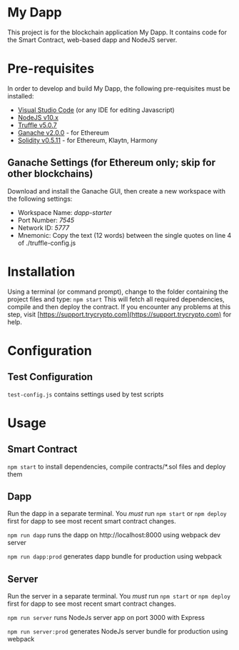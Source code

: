 # My Dapp

This project is for the blockchain application My Dapp. It contains code for the Smart Contract, web-based dapp and NodeJS server.

# Pre-requisites

In order to develop and build My Dapp, the following pre-requisites must be installed:

* [Visual Studio Code](https://code.visualstudio.com/download) (or any IDE for editing Javascript)
* [NodeJS v10.x](https://nodejs.org/en/download/)
* [Truffle v5.0.7](https://truffleframework.com/truffle)
* [Ganache v2.0.0](https://truffleframework.com/ganache) - for Ethereum
* [Solidity v0.5.11](https://www.npmjs.com/package/solc) - for Ethereum, Klaytn, Harmony

## Ganache Settings (for Ethereum only; skip for other blockchains)

Download and install the Ganache GUI, then create a new workspace with the following settings:
- Workspace Name: *dapp-starter*
- Port Number: *7545*
- Network ID: *5777*
- Mnemonic: Copy the text (12 words) between the single quotes on line 4 of ./truffle-config.js
            
# Installation

Using a terminal (or command prompt), change to the folder containing the project files and type: `npm start`
This will fetch all required dependencies, compile and then deploy the contract. If you encounter any problems
at this step, visit [https://support.trycrypto.com](https://support.trycrypto.com) for help.


# Configuration

## Test Configuration

`test-config.js` contains settings used by test scripts

# Usage

## Smart Contract

`npm start` to install dependencies, compile contracts/*.sol files and deploy them

## Dapp

Run the dapp in a separate terminal. You *must* run `npm start` or `npm deploy` first for dapp to see most recent smart contract changes.

`npm run dapp` runs the dapp on http://localhost:8000 using webpack dev server

`npm run dapp:prod` generates dapp bundle for production using webpack

## Server

Run the server in a separate terminal. You *must* run `npm start` or `npm deploy` first for dapp to see most recent smart contract changes.

`npm run server` runs NodeJs server app on port 3000 with Express

`npm run server:prod` generates NodeJs server bundle for production using webpack


